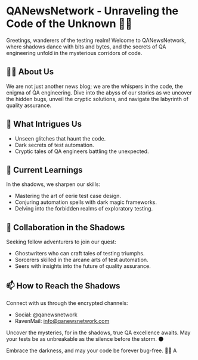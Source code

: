 # QANewsNetwork - Unraveling the Code of the Unknown 🕵️‍♂️

Greetings, wanderers of the testing realm! Welcome to QANewsNetwork, where shadows dance with bits and bytes, and the secrets of QA engineering unfold in the mysterious corridors of code.

## 🕵️‍♂️ About Us

We are not just another news blog; we are the whispers in the code, the enigma of QA engineering. Dive into the abyss of our stories as we uncover the hidden bugs, unveil the cryptic solutions, and navigate the labyrinth of quality assurance.

## 👀 What Intrigues Us

- Unseen glitches that haunt the code.
- Dark secrets of test automation.
- Cryptic tales of QA engineers battling the unexpected.

## 🌱 Current Learnings

In the shadows, we sharpen our skills:
- Mastering the art of eerie test case design.
- Conjuring automation spells with dark magic frameworks.
- Delving into the forbidden realms of exploratory testing.

## 💼 Collaboration in the Shadows

Seeking fellow adventurers to join our quest:
- Ghostwriters who can craft tales of testing triumphs.
- Sorcerers skilled in the arcane arts of test automation.
- Seers with insights into the future of quality assurance.

## 📫 How to Reach the Shadows

Connect with us through the encrypted channels:
- Social: @qanewsnetwork
- RavenMail: info@qanewsnetwork.com

Uncover the mysteries, for in the shadows, true QA excellence awaits. May your tests be as unbreakable as the silence before the storm. 🌑

Embrace the darkness, and may your code be forever bug-free. 🦇✨
A

<!---
qanewsnetwork/qanewsnetwork is a ✨ special ✨ repository because its `README.md` (this file) appears on your GitHub profile.
You can click the Preview link to take a look at your changes.
--->
